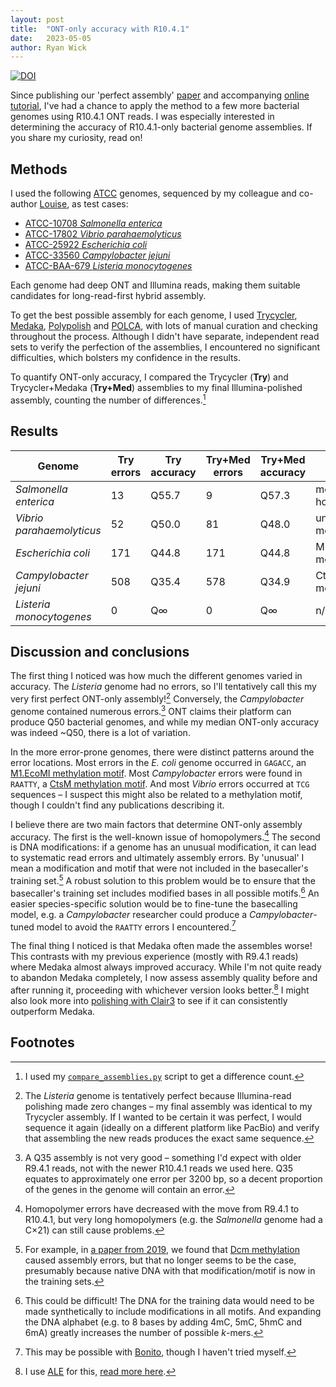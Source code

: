 ```yaml
---
layout: post
title:  "ONT-only accuracy with R10.4.1"
date:   2023-05-05
author: Ryan Wick
---
```


[![DOI](https://zenodo.org/badge/DOI/10.5281/zenodo.7898220.svg)](https://doi.org/10.5281/zenodo.7898220)


Since publishing our 'perfect assembly' [paper](https://doi.org/10.1371/journal.pcbi.1010905) and accompanying [online tutorial](https://github.com/rrwick/Perfect-bacterial-genome-tutorial/wiki), I've had a chance to apply the method to a few more bacterial genomes using R10.4.1 ONT reads. I was especially interested in determining the accuracy of R10.4.1-only bacterial genome assemblies. If you share my curiosity, read on!



## Methods

I used the following [ATCC](https://www.atcc.org/) genomes, sequenced by my colleague and co-author [Louise](https://twitter.com/JuddLmj), as test cases:
* [ATCC-10708 _Salmonella enterica_](https://www.atcc.org/products/10708)
* [ATCC-17802 _Vibrio parahaemolyticus_](https://www.atcc.org/products/17802)
* [ATCC-25922 _Escherichia coli_](https://www.atcc.org/products/25922)
* [ATCC-33560 _Campylobacter jejuni_](https://www.atcc.org/products/33560)
* [ATCC-BAA-679 _Listeria monocytogenes_](https://www.atcc.org/products/baa-679)

Each genome had deep ONT and Illumina reads, making them suitable candidates for long-read-first hybrid assembly.

To get the best possible assembly for each genome, I used [Trycycler](https://github.com/rrwick/Trycycler/wiki), [Medaka](https://github.com/nanoporetech/medaka), [Polypolish](https://github.com/rrwick/Polypolish) and [POLCA](https://github.com/alekseyzimin/masurca), with lots of manual curation and checking throughout the process. Although I didn't have separate, independent read sets to verify the perfection of the assemblies, I encountered no significant difficulties, which bolsters my confidence in the results.

To quantify ONT-only accuracy, I compared the Trycycler (**Try**) and Trycycler+Medaka (**Try+Med**) assemblies to my final Illumina-polished assembly, counting the number of differences.[^1]


## Results

| Genome                    | Try errors | Try accuracy | Try+Med errors | Try+Med accuracy | Cause of errors      |
|---------------------------|------------|--------------|----------------|------------------|----------------------|
| _Salmonella enterica_     | 13         | Q55.7        | 9              | Q57.3            | mostly homopolymers  |
| _Vibrio parahaemolyticus_ | 52         | Q50.0        | 81             | Q48.0            | unknown methylation? |
| _Escherichia coli_        | 171        | Q44.8        | 171            | Q44.8            | M1.EcoMI methylation |
| _Campylobacter jejuni_    | 508        | Q35.4        | 578            | Q34.9            | CtsM methylation     |
| _Listeria monocytogenes_  | 0          | Q∞           | 0              | Q∞               | n/a                  |



## Discussion and conclusions

The first thing I noticed was how much the different genomes varied in accuracy. The _Listeria_ genome had no errors, so I'll tentatively call this my very first perfect ONT-only assembly![^2] Conversely, the _Campylobacter_ genome contained numerous errors.[^3] ONT claims their platform can produce Q50 bacterial genomes, and while my median ONT-only accuracy was indeed ~Q50, there is a lot of variation.

In the more error-prone genomes, there were distinct patterns around the error locations. Most errors in the _E. coli_ genome occurred in `GAGACC`, an [M1.EcoMI methylation motif](https://doi.org/10.1128/mBio.01602-15). Most _Campylobacter_ errors were found in `RAATTY`, a [CtsM methylation motif](https://doi.org/10.1073%2Fpnas.1703331114). And most _Vibrio_ errors occurred at `TCG` sequences – I suspect this might also be related to a methylation motif, though I couldn't find any publications describing it.

I believe there are two main factors that determine ONT-only assembly accuracy. The first is the well-known issue of homopolymers.[^4] The second is DNA modifications: if a genome has an unusual modification, it can lead to systematic read errors and ultimately assembly errors. By 'unusual' I mean a modification and motif that were not included in the basecaller's training set.[^5] A robust solution to this problem would be to ensure that the basecaller's training set includes modified bases in all possible motifs.[^6] An easier species-specific solution would be to fine-tune the basecalling model, e.g. a _Campylobacter_ researcher could produce a _Campylobacter_-tuned model to avoid the `RAATTY` errors I encountered.[^7]

The final thing I noticed is that Medaka often made the assembles worse! This contrasts with my previous experience (mostly with R9.4.1 reads) where Medaka almost always improved accuracy. While I'm not quite ready to abandon Medaka completely, I now assess assembly quality before and after running it, proceeding with whichever version looks better.[^8] I might also look more into [polishing with Clair3](https://github.com/rrwick/Perfect-bacterial-genome-tutorial/wiki/Polishing-with-Clair3) to see if it can consistently outperform Medaka.



## Footnotes

[^1]: I used my [`compare_assemblies.py`](https://github.com/rrwick/Perfect-bacterial-genome-tutorial/wiki/Comparing-assemblies) script to get a difference count.

[^2]: The _Listeria_ genome is tentatively perfect because Illumina-read polishing made zero changes – my final assembly was identical to my Trycycler assembly. If I wanted to be certain it was perfect, I would sequence it again (ideally on a different platform like PacBio) and verify that assembling the new reads produces the exact same sequence.

[^3]: A Q35 assembly is not very good – something I'd expect with older R9.4.1 reads, not with the newer R10.4.1 reads we used here. Q35 equates to approximately one error per 3200 bp, so a decent proportion of the genes in the genome will contain an error. 

[^4]: Homopolymer errors have decreased with the move from R9.4.1 to R10.4.1, but very long homopolymers (e.g. the _Salmonella_ genome had a C×21) can still cause problems.

[^5]: For example, in [a paper from 2019](https://doi.org/10.1186/s13059-019-1727-y), we found that [Dcm methylation](https://doi.org/10.1128%2Fecosalplus.ESP-0003-2013) caused assembly errors, but that no longer seems to be the case, presumably because native DNA with that modification/motif is now in the training sets.

[^6]: This could be difficult! The DNA for the training data would need to be made synthetically to include modifications in all motifs. And expanding the DNA alphabet (e.g. to 8 bases by adding 4mC, 5mC, 5hmC and 6mA) greatly increases the number of possible _k_-mers.

[^7]: This may be possible with [Bonito](https://github.com/nanoporetech/bonito), though I haven't tried myself.

[^8]: I use [ALE](https://github.com/sc932/ALE) for this, [read more here](https://github.com/rrwick/Perfect-bacterial-genome-tutorial/wiki/Assessing-quality-without-a-reference).
